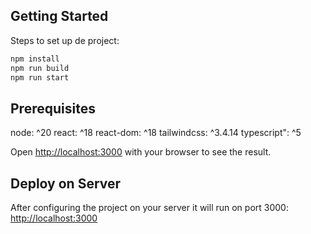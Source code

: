 ## Getting Started

Steps to set up de project:

```bash
npm install 
npm run build
npm run start
```

## Prerequisites 

node: ^20
react: ^18
react-dom: ^18
tailwindcss: ^3.4.14
typescript": ^5

Open [http://localhost:3000](http://localhost:3000) with your browser to see the result.

## Deploy on Server

After configuring the project on your server it will run on port 3000:
[http://localhost:3000](http://localhost:3000)